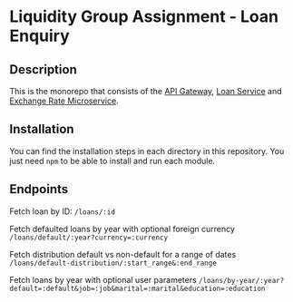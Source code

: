 # Liquidity Group Assignment - Loan Enquiry

## Description

This is the monorepo that consists of the [API Gateway](https://github.com/jorgeribeiro/liquidity-loan-enquiry/tree/main/api-gateway), [Loan Service](https://github.com/jorgeribeiro/liquidity-loan-enquiry/tree/main/loan-service) and [Exchange Rate Microservice](https://github.com/jorgeribeiro/liquidity-loan-enquiry/tree/main/exchange-rate-microservice).

## Installation

You can find the installation steps in each directory in this repository. 
You just need `npm` to be able to install and run each module.

## Endpoints

Fetch loan by ID: `/loans/:id`

Fetch defaulted loans by year with optional foreign currency `/loans/default/:year?currency=:currency`

Fetch distribution default vs non-default for a range of dates `/loans/default-distribution/:start_range&:end_range`

Fetch loans by year with optional user parameters `/loans/by-year/:year?default=:default&job=:job&marital=:marital&education=:education`
